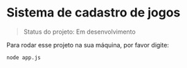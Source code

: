 # Sistema de cadastro de jogos

> Status do projeto: Em desenvolvimento

Para rodar  esse projeto na sua máquina, por favor digite:
```
node app.js
```
